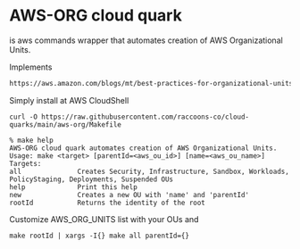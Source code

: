 # AWS-ORG cloud quark
is aws commands wrapper that automates creation of AWS Organizational Units.

Implements
````html
https://aws.amazon.com/blogs/mt/best-practices-for-organizational-units-with-aws-organizations/
````
Simply install at AWS CloudShell
````shell
curl -O https://raw.githubusercontent.com/raccoons-co/cloud-quarks/main/aws-org/Makefile
````
```shell
% make help              
AWS-ORG cloud quark automates creation of AWS Organizational Units.
Usage: make <target> [parentId=<aws_ou_id>] [name=<aws_ou_name>]
Targets:
all              Creates Security, Infrastructure, Sandbox, Workloads, PolicyStaging, Deployments, Suspended OUs
help             Print this help
new              Creates a new OU with 'name' and 'parentId'
rootId           Returns the identity of the root
````
Customize AWS_ORG_UNITS list with your OUs and
````shell
make rootId | xargs -I{} make all parentId={}
````